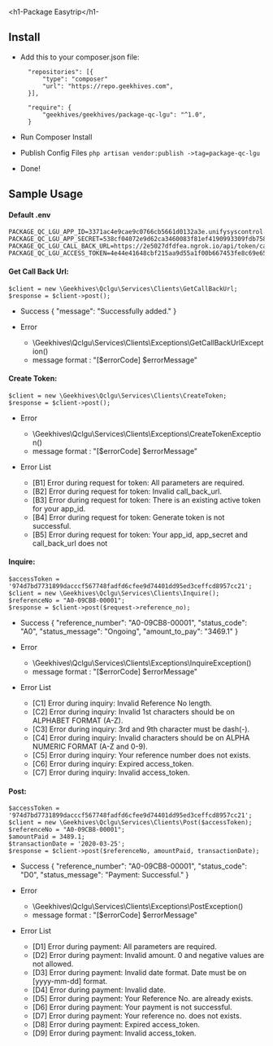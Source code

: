 <h1-Package Easytrip</h1-

## Install
- Add this to your composer.json file:
   
        "repositories": [{
            "type": "composer"
            "url": "https://repo.geekhives.com",         
        }],
    
        "require": {
            "geekhives/geekhives/package-qc-lgu": "^1.0",
        }
    
- Run Composer Install

- Publish Config Files `php artisan vendor:publish ->tag=package-qc-lgu`

- Done!

## Sample Usage
<h4> Default .env </h4>

    PACKAGE_QC_LGU_APP_ID=3371ac4e9cae9c0766cb5661d0132a3e.unifysyscontrol.com
    PACKAGE_QC_LGU_APP_SECRET=538cf04072e9d62ca3460083f81ef4190993309fdb7583573ef16ecad1068354
    PACKAGE_QC_LGU_CALL_BACK_URL=https://2e5027dfdfea.ngrok.io/api/token/callback
    PACKAGE_QC_LGU_ACCESS_TOKEN=4e44e41648cbf215aa9d55a1f00b667453fe8c69e65a21eaf0a15a0b318f8d31

<h4>Get Call Back Url:</h4>    

    $client = new \Geekhives\Qclgu\Services\Clients\GetCallBackUrl;
    $response = $client->post();

- Success
    {
        "message": "Successfully added."
    }

- Error
    - \Geekhives\Qclgu\Services\Clients\Exceptions\GetCallBackUrlException()
    - message format : "[$errorCode] $errorMessage"

<h4>Create Token:</h4>

    $client = new \Geekhives\Qclgu\Services\Clients\CreateToken;
    $response = $client->post();

- Error
    - \Geekhives\Qclgu\Services\Clients\Exceptions\CreateTokenException()
    - message format : "[$errorCode] $errorMessage"

- Error List
    - [B1] Error during request for token: All parameters are required.
    - [B2] Error during request for token: Invalid call_back_url.
    - [B3] Error during request for token: There is an existing active token for your app_id.
    - [B4] Error during request for token: Generate token is not successful.
    - [B5] Error during request for token: Your app_id, app_secret and call_back_url does not
 
<h4>Inquire:</h4>

    $accessToken = '974d7bd7731899dacccf567748fadfd6cfee9d74401dd95ed3ceffcd8957cc21';
    $client = new \Geekhives\Qclgu\Services\Clients\Inquire();
    $referenceNo = "A0-09CB8-00001";
    $response = $client->post($request->reference_no);

- Success
    {
        "reference_number": "A0-09CB8-00001",
        "status_code": "A0",
        "status_message": "Ongoing",
        "amount_to_pay": "3469.1"
    }

- Error

    - \Geekhives\Qclgu\Services\Clients\Exceptions\InquireException()
    - message format : "[$errorCode] $errorMessage"

    
- Error List
    - [C1] Error during inquiry: Invalid Reference No length.
    - [C2] Error during inquiry: Invalid 1st characters should be on ALPHABET FORMAT (A-Z).
    - [C3] Error during inquiry: 3rd and 9th character must be dash(-).
    - [C4] Error during inquiry: Invalid characters should be on ALPHA NUMERIC FORMAT (A-Z and 0-9).
    - [C5] Error during inquiry: Your reference number does not exists.
    - [C6] Error during inquiry: Expired access_token.
    - [C7] Error during inquiry: Invalid access_token.

<h4>Post:</h4>
        
    $accessToken = '974d7bd7731899dacccf567748fadfd6cfee9d74401dd95ed3ceffcd8957cc21';
    $client = new \Geekhives\Qclgu\Services\Clients\Post($accessToken);
    $referenceNo = "A0-09CB8-00001";
    $amountPaid = 3489.1;
    $transactionDate = '2020-03-25';
    $response = $client->post($referenceNo, amountPaid, transactionDate);

- Success
    {
        "reference_number": "A0-09CB8-00001",
        "status_code": "D0",
        "status_message": "Payment: Successful."
    }

- Error

    - \Geekhives\Qclgu\Services\Clients\Exceptions\PostException()
    - message format : "[$errorCode] $errorMessage"

    
- Error List
    - [D1] Error during payment: All parameters are required.
    - [D2] Error during payment: Invalid amount. 0 and negative values are not allowed.
    - [D3] Error during payment: Invalid date format. Date must be on [yyyy-mm-dd] format.
    - [D4] Error during payment: Invalid date.
    - [D5] Error during payment: Your Reference No. are already exists.
    - [D6] Error during payment: Your payment is not successful.
    - [D7] Error during payment: Your reference no. does not exists.
    - [D8] Error during payment: Expired access_token.
    - [D9] Error during payment: Invalid access_token.
